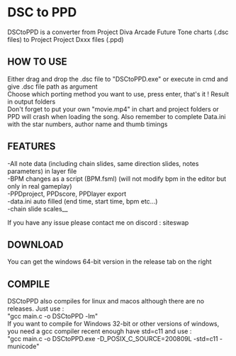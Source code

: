 # DSC to PPD
DSCtoPPD is a converter from Project Diva Arcade Future Tone charts (.dsc files) to Project Project Dxxx files (.ppd)<br />

## HOW TO USE

Either drag and drop the .dsc file to "DSCtoPPD.exe" or execute in cmd and give .dsc file path as argument<br />
Choose which porting method you want to use, press enter, that's it ! Result in output folders<br />
Don't forget to put your own "movie.mp4" in chart and project folders or PPD will crash when loading the song. Also remember to complete Data.ini with the star numbers, author name and thumb timings<br />

## FEATURES

-All note data (including chain slides, same direction slides, notes parameters) in layer file<br />
-BPM changes as a script (BPM.fsml) (will not modify bpm in the editor but only in real gameplay)<br />
-PPDproject, PPDscore, PPDlayer export<br />
-data.ini auto filled (end time, start time, bpm etc...)<br />
-chain slide scales__

If you have any issue please contact me on discord : siteswap<br />

## DOWNLOAD

You can get the windows 64-bit version in the release tab on the right<br />

## COMPILE

DSCtoPPD also compiles for linux and macos although there are no releases. Just use :<br />
"gcc main.c -o DSCtoPPD -lm"<br />
If you want to compile for Windows 32-bit or other versions of windows, you need a gcc compiler recent enough have std=c11 and use :<br />
"gcc main.c -o DSCtoPPD.exe -D_POSIX_C_SOURCE=200809L -std=c11 -municode"<br />
